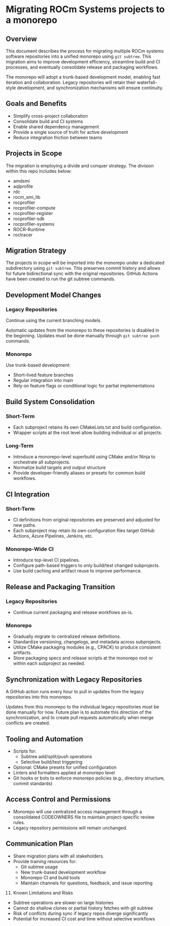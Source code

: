 
# Migrating ROCm Systems projects to a monorepo

## Overview

This document describes the process for migrating multiple ROCm systems software repositories into a unified monorepo using `git subtree`. This migration aims to improve development efficiency, streamline build and CI processes, and eventually consolidate release and packaging workflows.

The monorepo will adopt a trunk-based development model, enabling fast iteration and collaboration. Legacy repositories will retain their waterfall-style development, and synchronization mechanisms will ensure continuity.

## Goals and Benefits

- Simplify cross-project collaboration
- Consolidate build and CI systems
- Enable shared dependency management
- Provide a single source of truth for active development
- Reduce integration friction between teams

## Projects in Scope

The migration is employing a divide and conquer strategy. The division within this repo includes below:

- amdsmi
- aqlprofile
- rdc
- rocm_smi_lib
- rocprofiler
- rocprofiler-compute
- rocprofiler-register
- rocprofiler-sdk
- rocprofiler-systems
- ROCR-Runtime
- roctracer

## Migration Strategy

The projects in scope will be imported into the monorepo under a dedicated subdirectory using `git subtree`. This preserves commit history and allows for future bidirectional sync with the original repositories. GitHub Actions have been created to run the git subtree commands.

## Development Model Changes

### Legacy Repositories

Continue using the current branching models.

Automatic updates from the monorepo to these repositories is disabled in the beginning.
Updates must be done manually through `git subtree push` commands.

### Monorepo

Use trunk-based development:
- Short-lived feature branches
- Regular integration into main
- Rely on feature flags or conditional logic for partial implementations

## Build System Consolidation

### Short-Term

- Each subproject retains its own CMakeLists.txt and build configuration.
- Wrapper scripts at the root level allow building individual or all projects.

### Long-Term

- Introduce a monorepo-level superbuild using CMake and/or Ninja to orchestrate all subprojects.
- Normalize build targets and output structure
- Provide developer-friendly aliases or presets for common build workflows.

## CI Integration

### Short-Term

- CI definitions from original repositories are preserved and adjusted for new paths.
- Each subproject may retain its own configuration files target GitHub Actions, Azure Pipelines, Jenkins, etc.

### Monorepo-Wide CI

- Introduce top-level CI pipelines.
- Configure path-based triggers to only build/test changed subprojects.
- Use build caching and artifact reuse to improve performance.

## Release and Packaging Transition

### Legacy Repositories

- Continue current packaging and release workflows as-is.

### Monorepo

- Gradually migrate to centralized release definitions.
- Standardize versioning, changelogs, and metadata across subprojects.
- Utilize CMake packaging modules (e.g., CPACK) to produce consistent artifacts.
- Store packaging specs and release scripts at the monorepo root or within each subproject as needed.

## Synchronization with Legacy Repositories

A GitHub action runs every hour to pull in updates from the legacy repositories into this monorepo.

Updates from this monorepo to the individual legacy repositories must be done manually for now. Future plan is to automate this direction of the synchronization, and to create pull requests automatically when merge conflicts are created.

## Tooling and Automation

- Scripts for:
  - Subtree add/split/push operations
  - Selective build/test triggering
- Optional: CMake presets for unified configuration
- Linters and formatters applied at monorepo level
- Git hooks or bots to enforce monorepo policies (e.g., directory structure, commit standards)

## Access Control and Permissions

- Monorepo will use centralized access management through a consolidated CODEOWNERS file to maintain project-specific review rules.
- Legacy repository permissions will remain unchanged.

## Communication Plan

- Share migration plans with all stakeholders.
- Provide training resources for:
  - Git subtree usage
  - New trunk-based development workflow
  - Monorepo CI and build tools
  - Maintain channels for questions, feedback, and issue reporting

11. Known Limitations and Risks

- Subtree operations are slower on large histories
- Cannot do shallow clones or partial history fetches with git subtree
- Risk of conflicts during sync if legacy repos diverge significantly
- Potential for increased CI cost and time without selective workflows
